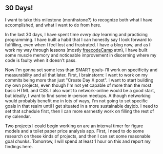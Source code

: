 ## 30 Days!

I want to take this milestone (monthstone?) to recognize both what I have accomplished, and what I want to do from here.

In the last 30 days, I have spent time _every day_ learning and practicing programming. I have built a habit that I can honestly say I look forward to fulfilling, even when I feel lost and frustrated. I have a blog now, and as I work my way through lessons (mostly [freecodeCamp](https://www.freecodecamp.org/) atm), I have built some muscle memory and noticeable improvement in discerning where my code is faulty when it doesn't pass.  

Now I'm gonna set some less than SMART goals-I'll work on specificity and measurability and all that later. First, I brainstorm: I want to work on my commits being more than just "Create Day X post". I want to start building my own projects, even though I'm not yet capable of more than the most basic HTML and CSS. I also want to network-online would be a good start, but ideally, I want to find some in-person meetups. Although networking would probably benefit me in lots of ways, I'm not going to set specific goals in that realm until I get situated in a more sustainable dayjob. I need to set that schedule first, then I can more earnestly work on filling the rest of my calendar. 

Two projects I could begin working on are an interval timer for figure models and a toilet paper price analysis app. First, I need to do some research on these kinds of projects, and then I can set some reasonable goal chunks. Tomorrow, I will spend at least 1 hour on this and report my findings here. 